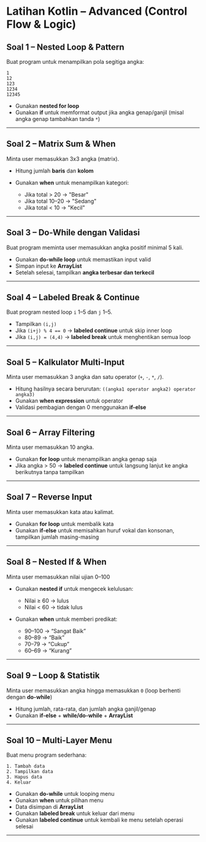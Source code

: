 # **Latihan Kotlin – Advanced (Control Flow & Logic)**

## **Soal 1 – Nested Loop & Pattern**

Buat program untuk menampilkan pola segitiga angka:

```
1
12
123
1234
12345
```

* Gunakan **nested for loop**
* Gunakan **if** untuk memformat output jika angka genap/ganjil (misal angka genap tambahkan tanda `*`)

---

## **Soal 2 – Matrix Sum & When**

Minta user memasukkan 3x3 angka (matrix).

* Hitung jumlah **baris** dan **kolom**
* Gunakan **when** untuk menampilkan kategori:

    * Jika total > 20 → "Besar"
    * Jika total 10–20 → "Sedang"
    * Jika total < 10 → "Kecil"

---

## **Soal 3 – Do-While dengan Validasi**

Buat program meminta user memasukkan angka positif minimal 5 kali.

* Gunakan **do-while loop** untuk memastikan input valid
* Simpan input ke **ArrayList**
* Setelah selesai, tampilkan **angka terbesar dan terkecil**

---

## **Soal 4 – Labeled Break & Continue**

Buat program nested loop `i` 1–5 dan `j` 1–5.

* Tampilkan `(i,j)`
* Jika `(i+j) % 4 == 0` → **labeled continue** untuk skip inner loop
* Jika `(i,j) = (4,4)` → **labeled break** untuk menghentikan semua loop

---

## **Soal 5 – Kalkulator Multi-Input**

Minta user memasukkan 3 angka dan satu operator (`+`, `-`, `*`, `/`).

* Hitung hasilnya secara berurutan: `((angka1 operator angka2) operator angka3)`
* Gunakan **when expression** untuk operator
* Validasi pembagian dengan 0 menggunakan **if-else**

---

## **Soal 6 – Array Filtering**

Minta user memasukkan 10 angka.

* Gunakan **for loop** untuk menampilkan angka genap saja
* Jika angka > 50 → **labeled continue** untuk langsung lanjut ke angka berikutnya tanpa tampilkan

---

## **Soal 7 – Reverse Input**

Minta user memasukkan kata atau kalimat.

* Gunakan **for loop** untuk membalik kata
* Gunakan **if-else** untuk memisahkan huruf vokal dan konsonan, tampilkan jumlah masing-masing

---

## **Soal 8 – Nested If & When**

Minta user memasukkan nilai ujian 0–100

* Gunakan **nested if** untuk mengecek kelulusan:

    * Nilai ≥ 60 → lulus
    * Nilai < 60 → tidak lulus
* Gunakan **when** untuk memberi predikat:

    * 90–100 → “Sangat Baik”
    * 80–89 → “Baik”
    * 70–79 → “Cukup”
    * 60–69 → “Kurang”

---

## **Soal 9 – Loop & Statistik**

Minta user memasukkan angka hingga memasukkan `0` (loop berhenti dengan **do-while**)

* Hitung jumlah, rata-rata, dan jumlah angka ganjil/genap
* Gunakan **if-else** + **while/do-while** + **ArrayList**

---

## **Soal 10 – Multi-Layer Menu**

Buat menu program sederhana:

```
1. Tambah data
2. Tampilkan data
3. Hapus data
4. Keluar
```

* Gunakan **do-while** untuk looping menu
* Gunakan **when** untuk pilihan menu
* Data disimpan di **ArrayList**
* Gunakan **labeled break** untuk keluar dari menu
* Gunakan **labeled continue** untuk kembali ke menu setelah operasi selesai

---
